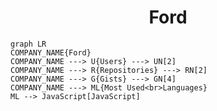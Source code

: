 <h1 align="center">Ford</h1>

```mermaid
graph LR
COMPANY_NAME{Ford}
COMPANY_NAME ---> U{Users} ---> UN[2]
COMPANY_NAME ---> R{Repositories} ---> RN[2]
COMPANY_NAME ---> G{Gists} ---> GN[4]
COMPANY_NAME ---> ML{Most Used<br>Languages}
ML --> JavaScript[JavaScript]
```
